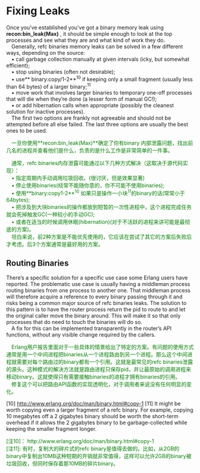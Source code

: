 # Fixing Leaks
Once you’ve established you’ve got a binary memory leak using **recon:bin_leak(Max)** , it
should be simple enough to look at the top processes and see what they are and what kind
of work they do.
<br>&emsp;Generally, refc binaries memory leaks can be solved in a few different ways, depending
on the source:
<br>&emsp;• call garbage collection manually at given intervals (icky, but somewhat efficient);
<br>&emsp;• stop using binaries (often not desirable);
<br>&emsp;• use** binary:copy/1-2**<sup>10</sup> if keeping only a small fragment (usually less than 64 bytes)
of a larger binary;<sup>11</sup>
<br>&emsp;• move work that involves larger binaries to temporary one-off processes that will die
when they’re done (a lesser form of manual GC!);
<br>&emsp;• or add hibernation calls when appropriate (possibly the cleanest solution for inactive
processes).
<br>&emsp;The first two options are frankly not agreeable and should not be attempted before all
else failed. The last three options are usually the best ones to be used.
<p></p> <font color="green">
&emsp;一旦你使用**recon:bin_leak(Max)**确定了你有binary 内部泄露问题，找出前几名的进程并查看他们是什么，负责的是什么工作是非常简单的一件事。
</font> <p></p>

<p></p> <font color="green">
&emsp;通常，refc binaries内存泄露可能通过以下几种方式解决（这取决于源代码实现）：<br>
&emsp;• 指定周期内手动调用垃圾回收。(很讨厌，但是效果显著)<br>
&emsp;• 停止使用binaries(经常不能随你意的，你不可能不使用binaries);<br>
&emsp;• 使用**binary:copy1-2**<sup>10</sup> 如果只是操作一小块<sup>11</sup>的binary的话(常常小于64bytes);<br>
&emsp;• 把涉及到大块binaries的操作都放到短暂的一次性进程中，这个进程完成任务就会死掉触发GC(一种较小的手动GC);<br>
&emsp;• 或者在适当的时候调用休眠(hibernation)(对于不活跃的进程来讲可能是最彻底的方案)。<br>
&emsp;坦白来说，前2种方案是不能优先使用的，它应该在尝试了其它的方案后失败后才考虑。后3个方案通常是最好用的方案。
</font> <p></p>

## Routing Binaries
There’s a specific solution for a specific use case some Erlang users have reported. The
problematic use case is usually having a middleman process routing binaries from one
process to another one. That middleman process will therefore acquire a reference to every
binary passing through it and risks being a common major source of refc binaries leaks.
The solution to this pattern is to have the router process return the pid to route to and
let the original caller move the binary around. This will make it so that only processes that
do need to touch the binaries will do so.
<br>&emsp;A fix for this can be implemented transparently in the router’s API functions, without
any visible change required by the callers.
<p></p> <font color="green">
&emsp;Erlang用户报告里面对于一些具体的情景给出了特定的方案。有问题的使用方式通常是用一个中间进程把binaries从一个进程路由到另一个进程。那么这个中间进程就需要对每个路由过的binary都有一个引用。这就是最常见的refc binaries泄露的源头。这种模式的解决方法就是路由进程只保存pid，并让最原始的调用进程来移动binary。这就使得只有需要接触binaries的进程才拥有binaries的引用。<br>
&emsp;修复这个可以把路由API函数的实现透明化，对于调用者来说没有任何明显的变化。
</font> <p></p>

[10] http://www.erlang.org/doc/man/binary.html#copy-1
[11] It might be worth copying even a larger fragment of a refc binary. For example, copying 10 megabytes
off a 2 gigabytes binary should be worth the short-term overhead if it allows the 2 gigabytes binary to be
garbage-collected while keeping the smaller fragment longer.

<p></p> <font color="green">
[注10]： http://www.erlang.org/doc/man/binary.html#copy-1<br>
[注11]: 有时，复制大的碎片式的refc binary是值得去做的。比如，从2GB的binary中复制出10MB这种短期的开销就非常值得，这样可以允许2GB的binary被垃圾回收，但同时保存着那10MB的碎片binary。
</font> <p></p>



